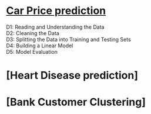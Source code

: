 # [Car Price prediction](https://github.com/yo-shi-mi/Machine-Learning/blob/master/Car%20Price.ipynb)
D1: Reading and Understanding the Data  
D2: Cleaning the Data  
D3: Splitting the Data into Training and Testing Sets  
D4: Building a Linear Model  
D5: Model Evaluation  
# [Heart Disease prediction]
# [Bank Customer Clustering]

